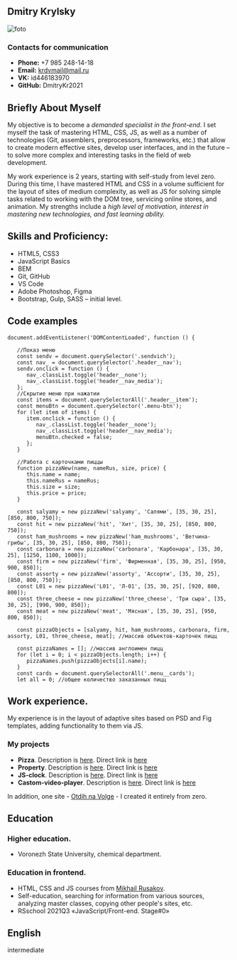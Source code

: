 ## **Dmitry Krylsky**
![foto](https://avatars.githubusercontent.com/u/79040401?s=400&u=cd5389a2187a9cccc3fa7c5f7ca46db837a08c1a&v=4)
### Contacts for communication

* **Phone:** +7 985 248-14-18
* **Email:** krdvmail@mail.ru
* **VK:** id446183970
* **GitHub:** DmitryKr2021 
## Briefly About Myself 
My objective is to become a *demanded specialist in the front-end*. I set myself the task of mastering HTML, CSS, JS, as well as a number of technologies (Git, assemblers, preprocessors, frameworks, etc.) that allow to create modern effective sites, develop user interfaces, and in the future – to solve more complex and interesting tasks in the field of web development.

My work experience is 2 years, starting with self-study from level zero. During this time, I have mastered HTML and CSS in a volume sufficient for the layout of sites of medium complexity, as well as JS for solving simple tasks related to working with the DOM tree, servicing online stores, and animation.
My strengths include a *high level of motivation, interest in mastering new technologies, and fast learning ability.*
## Skills and Proficiency:
* HTML5, CSS3
* JavaScript Basics
* BEM
* Git, GitHub
* VS Code
* Adobe Photoshop, Figma
* Bootstrap, Gulp, SASS – initial level.
## Code examples 
```
document.addEventListener('DOMContentLoaded', function () {

   //Показ меню
   const sendv = document.querySelector('.sendvich');
   const nav_ = document.querySelector('.header__nav');
   sendv.onclick = function () {
      nav_.classList.toggle('header__none');
      nav_.classList.toggle('header__nav_media');
   };
   //Скрытие меню при нажатии
   const items = document.querySelectorAll('.header__item');
   const menuBtn = document.querySelector('.menu-btn');
   for (let item of items) {
      item.onclick = function () {
         nav_.classList.toggle('header__none');
         nav_.classList.toggle('header__nav_media');
         menuBtn.checked = false;
      };
   }

   //Работа с карточками пиццы
   function pizzaNew(name, nameRus, size, price) {
      this.name = name;
      this.nameRus = nameRus;
      this.size = size;
      this.price = price;
   }

   const salyamy = new pizzaNew('salyamy', 'Салями', [35, 30, 25], [850, 800, 750]);
   const hit = new pizzaNew('hit', 'Хит', [35, 30, 25], [850, 800, 750]);
   const ham_mushrooms = new pizzaNew('ham_mushrooms', 'Ветчина-грибы', [35, 30, 25], [850, 800, 750]);
   const carbonara = new pizzaNew('carbonara', 'Карбонара', [35, 30, 25], [1250, 1100, 1000]);
   const firm = new pizzaNew('firm', 'Фирменная', [35, 30, 25], [950, 900, 850]);
   const assorty = new pizzaNew('assorty', 'Ассорти', [35, 30, 25], [850, 800, 750]);
   const L01 = new pizzaNew('L01', 'Л-01', [35, 30, 25], [920, 880, 800]);
   const three_cheese = new pizzaNew('three_cheese', 'Три сыра', [35, 30, 25], [990, 900, 850]);
   const meat = new pizzaNew('meat', 'Мясная', [35, 30, 25], [950, 800, 850]);

   const pizzaObjects = [salyamy, hit, ham_mushrooms, carbonara, firm, assorty, L01, three_cheese, meat]; //массив объектов-карточек пицц

   const pizzaNames = []; //массив англоимен пицц
   for (let i = 0; i < pizzaObjects.length; i++) {
      pizzaNames.push(pizzaObjects[i].name);
   }
   const cards = document.querySelectorAll('.menu__cards');
   let all = 0; //общее количество заказанных пицц
```
## Work experience.

My experience is in the layout of adaptive sites based on PSD and Fig templates, adding functionality to them via JS.

### My projects

* **Pizza**. Description is [here](https://github.com/DmitryKr2021/Pizza). Direct link is [here](https://DmitryKr2021.github.io/Pizza/index.html)
* **Property**. Description is [here](https://github.com/DmitryKr2021/Property). Direct link is [here](https://DmitryKr2021.github.io/Property/index.html)
* **JS-clock**. Description is [here](https://github.com/DmitryKr2021/JS-Clock/tree/main). Direct link is [here](https://DmitryKr2021.github.io/JS-Clock/index.html)
* **Castom-video-player**. Description is [here](https://github.com/DmitryKr2021/Castom-video-player/tree/main). Direct link is [here](https://DmitryKr2021.github.io/Castom-video-player/index.html)

In addition, one site - [Otdih na Volge](http://otdih-na-volge.ru/) - I created it entirely from zero.


## Education 
### Higher education. 
* Voronezh State University, chemical department.

### Education in frontend. 
*  HTML, CSS and JS courses from [Mikhail Rusakov](https://srs.myrusakov.ru/list).
* Self-education, searching for information from various sources, analyzing master classes, copying other people's sites, etc.
* RSschool 2021Q3 «JavaScript/Front-end. Stage#0»

## English
intermediate

